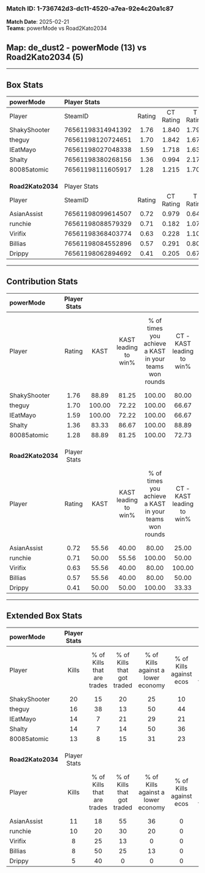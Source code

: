 ### Match ID: 1-736742d3-dc11-4520-a7ea-92e4c20a1c87  
**Match Date**: 2025-02-21  
**Teams**: powerMode vs Road2Kato2034  

## **Map**: de_dust2 - powerMode (13) vs Road2Kato2034 (5)  
---  

## Box Stats  

| **powerMode**     | Player Stats      |        |           |          |        |      |       |         |        |      |     |
| :- | :- | :-: | :-: | :-: | :-: | :-: | :-: | :-: | :-: | :-: | :-: |
| Player            | SteamID           | Rating | CT Rating | T Rating |  KAST  | ADR  | Kills | Assists | Deaths | K/D  | HS% |
| ShakyShooter      | 76561198314941392 |  1.76  |   1.840   |  1.796   | 88.89  | 96.4 |  20   |    4    |   8    | 2.50 | 10  |
| theguy            | 76561198120724651 |  1.70  |   1.842   |  1.674   | 100.00 | 99.7 |  16   |   10    |   8    | 2.00 | 56  |
| IEatMayo          | 76561198027048338 |  1.59  |   1.718   |  1.639   | 100.00 | 98.1 |  14   |    9    |   8    | 1.75 | 28  |
| Shalty            | 76561198380268156 |  1.36  |   0.994   |  2.176   | 83.33  | 75.7 |  14   |    2    |   8    | 1.75 | 64  |
| 80085atomic       | 76561198111605917 |  1.28  |   1.215   |  1.704   | 88.89  | 68.3 |  13   |    4    |   10   | 1.30 | 38  |
|                   |                   |        |           |          |        |      |       |         |        |      |     |
|                   |                   |        |           |          |        |      |       |         |        |      |     |
|                   |                   |        |           |          |        |      |       |         |        |      |     |
| **Road2Kato2034** | Player Stats      |        |           |          |        |      |       |         |        |      |     |
| Player            | SteamID           | Rating | CT Rating | T Rating |  KAST  | ADR  | Kills | Assists | Deaths | K/D  | HS% |
| AsianAssist       | 76561198099614507 |  0.72  |   0.979   |  0.640   | 55.56  | 60.9 |  11   |    1    |   16   | 0.69 | 54  |
| runchie           | 76561198088579329 |  0.71  |   0.182   |  1.070   | 50.00  | 72.6 |  10   |    2    |   15   | 0.67 | 50  |
| Virifix           | 76561198368403774 |  0.63  |   0.228   |  1.109   | 55.56  | 64.2 |   8   |    4    |   15   | 0.53 | 62  |
| Billias           | 76561198084552896 |  0.57  |   0.291   |  0.805   | 55.56  | 62.1 |   8   |    5    |   17   | 0.47 | 50  |
| Drippy            | 76561198062894692 |  0.41  |   0.205   |  0.672   | 50.00  | 39.4 |   5   |    5    |   14   | 0.36 | 20  |
---  

## Contribution Stats  

| **powerMode**     | Player Stats |        |                      |                                                        |                           |                                                             |                          |                                                            |
| :- | :-: | :-: | :-: | :-: | :-: | :-: | :-: | :-: |
| Player            |    Rating    |  KAST  | KAST leading to win% | % of times you achieve a KAST in your teams won rounds | CT - KAST leading to win% | CT - % of times you achieve a KAST in your teams won rounds | T - KAST leading to win% | T - % of times you achieve a KAST in your teams won rounds |
| ShakyShooter      |     1.76     | 88.89  |        81.25         |                         100.00                         |           80.00           |                           100.00                            |          83.33           |                           100.00                           |
| theguy            |     1.70     | 100.00 |        72.22         |                         100.00                         |           66.67           |                           100.00                            |          83.33           |                           100.00                           |
| IEatMayo          |     1.59     | 100.00 |        72.22         |                         100.00                         |           66.67           |                           100.00                            |          83.33           |                           100.00                           |
| Shalty            |     1.36     | 83.33  |        86.67         |                         100.00                         |           88.89           |                           100.00                            |          83.33           |                           100.00                           |
| 80085atomic       |     1.28     | 88.89  |        81.25         |                         100.00                         |           72.73           |                           100.00                            |          100.00          |                           100.00                           |
|                   |              |        |                      |                                                        |                           |                                                             |                          |                                                            |
|                   |              |        |                      |                                                        |                           |                                                             |                          |                                                            |
|                   |              |        |                      |                                                        |                           |                                                             |                          |                                                            |
| **Road2Kato2034** | Player Stats |        |                      |                                                        |                           |                                                             |                          |                                                            |
| Player            |    Rating    |  KAST  | KAST leading to win% | % of times you achieve a KAST in your teams won rounds | CT - KAST leading to win% | CT - % of times you achieve a KAST in your teams won rounds | T - KAST leading to win% | T - % of times you achieve a KAST in your teams won rounds |
| AsianAssist       |     0.72     | 55.56  |        40.00         |                         80.00                          |           25.00           |                           100.00                            |          50.00           |                           75.00                            |
| runchie           |     0.71     | 50.00  |        55.56         |                         100.00                         |           50.00           |                           100.00                            |          57.14           |                           100.00                           |
| Virifix           |     0.63     | 55.56  |        40.00         |                         80.00                          |          100.00           |                           100.00                            |          33.33           |                           75.00                            |
| Billias           |     0.57     | 55.56  |        40.00         |                         80.00                          |           50.00           |                           100.00                            |          37.50           |                           75.00                            |
| Drippy            |     0.41     | 50.00  |        50.00         |                         100.00                         |           33.33           |                           100.00                            |          57.14           |                           100.00                           |
---  

## Extended Box Stats  

| **powerMode**     | Player Stats |                            |                            |                                    |                         |                              |                                 |        |                             |                                     |                          |                               |                            |
| :- | :-: | :-: | :-: | :-: | :-: | :-: | :-: | :-: | :-: | :-: | :-: | :-: | :-: |
| Player            |    Kills     | % of Kills that are trades | % of Kills that got traded | % of Kills against a lower economy | % of Kills against ecos | % of Kills that are flawless | % of Kills that are close duels | Deaths | % of Deaths that get traded | % of Deaths against a lower economy | % of Deaths against ecos | % of Deaths that are flawless | % of Deaths that are close |
| ShakyShooter      |      20      |             15             |             20             |                 25                 |           10            |              65              |                0                |   8    |             25              |                 38                  |            13            |              75               |             25             |
| theguy            |      16      |             38             |             13             |                 50                 |           44            |              56              |               19                |   8    |             38              |                 25                  |            0             |              50               |             13             |
| IEatMayo          |      14      |             7              |             21             |                 29                 |           21            |              57              |                7                |   8    |             38              |                 38                  |            25            |              75               |             13             |
| Shalty            |      14      |             7              |             14             |                 50                 |           36            |              50              |                7                |   8    |             13              |                 50                  |            13            |              75               |             0              |
| 80085atomic       |      13      |             8              |             15             |                 31                 |           23            |              54              |                8                |   10   |             30              |                 30                  |            20            |              60               |             0              |
|                   |              |                            |                            |                                    |                         |                              |                                 |        |                             |                                     |                          |                               |                            |
|                   |              |                            |                            |                                    |                         |                              |                                 |        |                             |                                     |                          |                               |                            |
|                   |              |                            |                            |                                    |                         |                              |                                 |        |                             |                                     |                          |                               |                            |
| **Road2Kato2034** | Player Stats |                            |                            |                                    |                         |                              |                                 |        |                             |                                     |                          |                               |                            |
| Player            |    Kills     | % of Kills that are trades | % of Kills that got traded | % of Kills against a lower economy | % of Kills against ecos | % of Kills that are flawless | % of Kills that are close duels | Deaths | % of Deaths that get traded | % of Deaths against a lower economy | % of Deaths against ecos | % of Deaths that are flawless | % of Deaths that are close |
| AsianAssist       |      11      |             18             |             55             |                 36                 |            0            |              73              |                0                |   16   |              6              |                 19                  |            0             |              63               |             0              |
| runchie           |      10      |             20             |             30             |                 20                 |            0            |              60              |               30                |   15   |             13              |                 20                  |            0             |              33               |             20             |
| Virifix           |      8       |             25             |             13             |                 0                  |            0            |              75              |               13                |   15   |             40              |                 20                  |            0             |              33               |             7              |
| Billias           |      8       |             50             |             25             |                 13                 |            0            |              50              |                0                |   17   |             12              |                 18                  |            0             |              59               |             12             |
| Drippy            |      5       |             40             |             0              |                 0                  |            0            |              80              |                0                |   14   |             14              |                 21                  |            0             |              100              |             0              |
